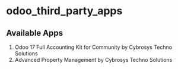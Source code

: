 # odoo_third_party_apps

## Available Apps
1. Odoo 17 Full Accounting Kit for Community by Cybrosys Techno Solutions
2. Advanced Property Management by Cybrosys Techno Solutions